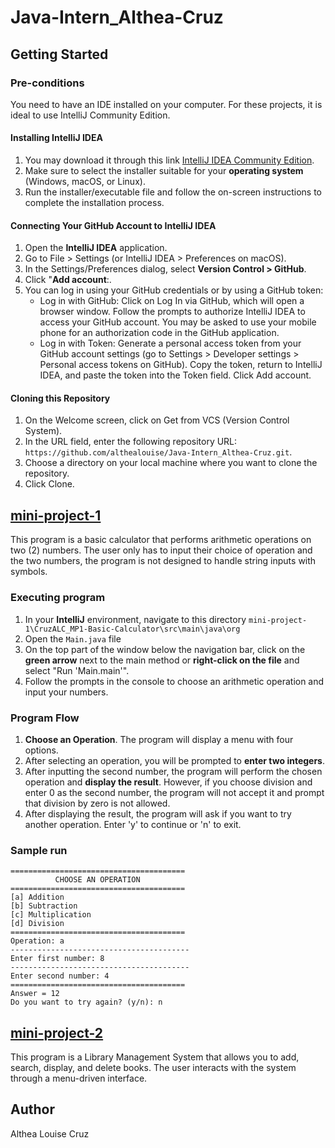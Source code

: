 # Java-Intern_Althea-Cruz

## Getting Started

### Pre-conditions
You need to have an IDE installed on your computer. For these projects, it is ideal to use IntelliJ Community Edition. 

#### Installing IntelliJ IDEA
1. You may download it through this link [IntelliJ IDEA Community Edition](https://www.jetbrains.com/idea/download/?section=windows).
2. Make sure to select the installer suitable for your **operating system** (Windows, macOS, or Linux).
3. Run the installer/executable file and follow the on-screen instructions to complete the installation process.

#### Connecting Your GitHub Account to IntelliJ IDEA
1. Open the **IntelliJ IDEA** application.
2. Go to File > Settings (or IntelliJ IDEA > Preferences on macOS).
3. In the Settings/Preferences dialog, select **Version Control > GitHub**.
4. Click "**Add account**:.
5. You can log in using your GitHub credentials or by using a GitHub token:
   - Log in with GitHub: Click on Log In via GitHub, which will open a browser window. Follow the prompts to authorize IntelliJ IDEA to access your GitHub account. You may be asked to use your mobile phone for an authorization code in the GitHub application.
   - Log in with Token: Generate a personal access token from your GitHub account settings (go to Settings > Developer settings > Personal access tokens on GitHub). Copy the token, return to IntelliJ IDEA, and paste the token into the Token field. Click Add account.

#### Cloning this Repository
1. On the Welcome screen, click on Get from VCS (Version Control System).
2. In the URL field, enter the following repository URL: `https://github.com/althealouise/Java-Intern_Althea-Cruz.git`.
3. Choose a directory on your local machine where you want to clone the repository.
4. Click Clone.

## [mini-project-1](https://github.com/althealouise/Java-Intern_Althea-Cruz/tree/main/mini-project-1)
This program is a basic calculator that performs arithmetic operations on two (2) numbers. The user only has to input their choice of operation and the two numbers, the program is not designed to handle string inputs with symbols.

### Executing program
1. In your **IntelliJ** environment, navigate to this directory `mini-project-1\CruzALC_MP1-Basic-Calculator\src\main\java\org`
2. Open the `Main.java` file
3. On the top part of the window below the navigation bar, click on the **green arrow** next to the main method or **right-click on the file** and select "Run 'Main.main'".
4. Follow the prompts in the console to choose an arithmetic operation and input your numbers.

### Program Flow
1. **Choose an Operation**. The program will display a menu with four options.
2. After selecting an operation, you will be prompted to **enter two integers**.
3. After inputting the second number, the program will perform the chosen operation and **display the result**. However, if you choose division and enter 0 as the second number, the program will not accept it and prompt that division by zero is not allowed.
4. After displaying the result, the program will ask if you want to try another operation. Enter 'y' to continue or 'n' to exit.

### Sample run
```
=======================================
          CHOOSE AN OPERATION          
=======================================
[a] Addition
[b] Subtraction
[c] Multiplication
[d] Division
=======================================
Operation: a
----------------------------------------
Enter first number: 8
----------------------------------------
Enter second number: 4
=======================================
Answer = 12
Do you want to try again? (y/n): n
```

## [mini-project-2](https://github.com/althealouise/Java-Intern_Althea-Cruz/tree/main/mini-project-2)
This program is a Library Management System that allows you to add, search, display, and delete books. The user interacts with the system through a menu-driven interface.

## Author
Althea Louise Cruz

